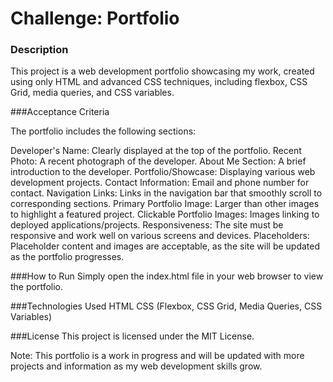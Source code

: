 # Challenge: Portfolio
### Description
This project is a web development portfolio showcasing my work, created using only HTML and advanced CSS techniques, including flexbox, CSS Grid, media queries, and CSS variables.

###Acceptance Criteria

The portfolio includes the following sections:

Developer's Name: Clearly displayed at the top of the portfolio.
Recent Photo: A recent photograph of the developer.
About Me Section: A brief introduction to the developer.
Portfolio/Showcase: Displaying various web development projects.
Contact Information: Email and phone number for contact.
Navigation Links: Links in the navigation bar that smoothly scroll to corresponding sections.
Primary Portfolio Image: Larger than other images to highlight a featured project.
Clickable Portfolio Images: Images linking to deployed applications/projects.
Responsiveness: The site must be responsive and work well on various screens and devices.
Placeholders: Placeholder content and images are acceptable, as the site will be updated as the portfolio progresses.

###How to Run
Simply open the index.html file in your web browser to view the portfolio.

###Technologies Used
HTML
CSS (Flexbox, CSS Grid, Media Queries, CSS Variables)

###License
This project is licensed under the MIT License.

Note: This portfolio is a work in progress and will be updated with more projects and information as my web development skills grow.
